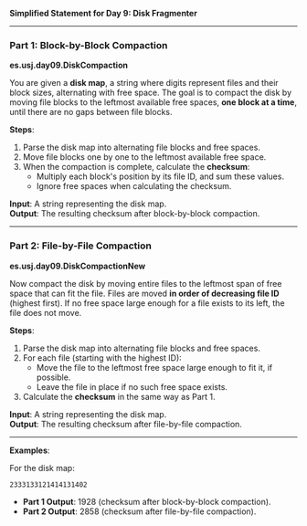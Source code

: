 **Simplified Statement for Day 9: Disk Fragmenter**

---

### Part 1: Block-by-Block Compaction

**es.usj.day09.DiskCompaction**

You are given a **disk map**, a string where digits represent files and their block sizes, alternating with free space. The goal is to compact the disk by moving file blocks to the leftmost available free spaces, **one block at a time**, until there are no gaps between file blocks.

**Steps**:

1. Parse the disk map into alternating file blocks and free spaces.
2. Move file blocks one by one to the leftmost available free space.
3. When the compaction is complete, calculate the **checksum**:
    - Multiply each block's position by its file ID, and sum these values.
    - Ignore free spaces when calculating the checksum.

**Input**: A string representing the disk map.  
**Output**: The resulting checksum after block-by-block compaction.

---

### Part 2: File-by-File Compaction

**es.usj.day09.DiskCompactionNew**

Now compact the disk by moving entire files to the leftmost span of free space that can fit the file. Files are moved **in order of decreasing file ID** (highest first). If no free space large enough for a file exists to its left, the file does not move.

**Steps**:

1. Parse the disk map into alternating file blocks and free spaces.
2. For each file (starting with the highest ID):
    - Move the file to the leftmost free space large enough to fit it, if possible.
    - Leave the file in place if no such free space exists.
3. Calculate the **checksum** in the same way as Part 1.

**Input**: A string representing the disk map.  
**Output**: The resulting checksum after file-by-file compaction.

---

**Examples**:

For the disk map:
```
2333133121414131402
```

- **Part 1 Output**: 1928 (checksum after block-by-block compaction).
- **Part 2 Output**: 2858 (checksum after file-by-file compaction).